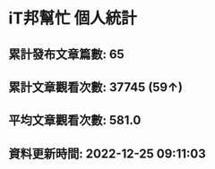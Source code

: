 # iT邦幫忙 個人統計
## 累計發布文章篇數: 65
## 累計文章觀看次數: 37745 (59↑)
## 平均文章觀看次數: 581.0
## 資料更新時間: 2022-12-25 09:11:03